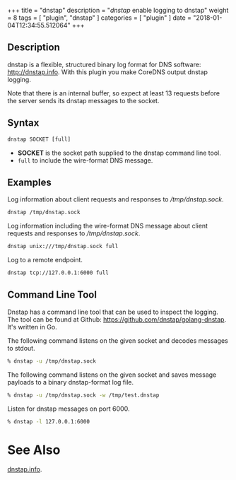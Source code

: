 +++
title = "dnstap"
description = "*dnstap* enable logging to dnstap"
weight = 8
tags = [ "plugin", "dnstap" ]
categories = [ "plugin" ]
date = "2018-01-04T12:34:55.512064"
+++

## Description

dnstap is a flexible, structured binary log format for DNS software: http://dnstap.info. With this
plugin you make CoreDNS output dnstap logging.

Note that there is an internal buffer, so expect at least 13 requests before the server sends its
dnstap messages to the socket.

## Syntax

~~~ txt
dnstap SOCKET [full]
~~~

* **SOCKET** is the socket path supplied to the dnstap command line tool.
* `full` to include the wire-format DNS message.

## Examples

Log information about client requests and responses to */tmp/dnstap.sock*.

~~~ txt
dnstap /tmp/dnstap.sock
~~~

Log information including the wire-format DNS message about client requests and responses to */tmp/dnstap.sock*.

~~~ txt
dnstap unix:///tmp/dnstap.sock full
~~~

Log to a remote endpoint.

~~~ txt
dnstap tcp://127.0.0.1:6000 full
~~~

## Command Line Tool

Dnstap has a command line tool that can be used to inspect the logging. The tool can be found
at Github: <https://github.com/dnstap/golang-dnstap>. It's written in Go.

The following command listens on the given socket and decodes messages to stdout.

~~~ sh
% dnstap -u /tmp/dnstap.sock
~~~

The following command listens on the given socket and saves message payloads to a binary dnstap-format log file.

~~~ sh
% dnstap -u /tmp/dnstap.sock -w /tmp/test.dnstap
~~~

Listen for dnstap messages on port 6000.

~~~ sh
% dnstap -l 127.0.0.1:6000
~~~

# See Also

[dnstap.info](http://dnstap.info).
